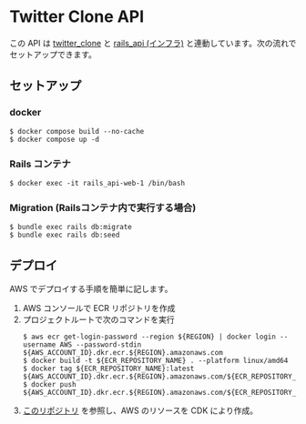 # Twitter Clone API
この API は [twitter_clone](https://github.com/kskisb/twitter_clone) と [rails_api (インフラ)](https://github.com/kskisb/iac/tree/main/cdk/rails_api) と連動しています。次の流れでセットアップできます。

## セットアップ

### docker
```
$ docker compose build --no-cache
$ docker compose up -d
```

### Rails コンテナ
```
$ docker exec -it rails_api-web-1 /bin/bash
```

### Migration (Railsコンテナ内で実行する場合)
```
$ bundle exec rails db:migrate
$ bundle exec rails db:seed
```

## デプロイ
AWS でデプロイする手順を簡単に記します。
1. AWS コンソールで ECR リポジトリを作成
2. プロジェクトルートで次のコマンドを実行
    ```
    $ aws ecr get-login-password --region ${REGION} | docker login --username AWS --password-stdin ${AWS_ACCOUNT_ID}.dkr.ecr.${REGION}.amazonaws.com
    $ docker build -t ${ECR_REPOSITORY_NAME} . --platform linux/amd64
    $ docker tag ${ECR_REPOSITORY_NAME}:latest ${AWS_ACCOUNT_ID}.dkr.ecr.${REGION}.amazonaws.com/${ECR_REPOSITORY_NAME}:latest
    $ docker push ${AWS_ACCOUNT_ID}.dkr.ecr.${REGION}.amazonaws.com/${ECR_REPOSITORY_NAME}:latest
    ```
3. [このリポジトリ](https://github.com/kskisb/iac/tree/main/cdk/rails_api) を参照し、AWS のリソースを CDK により作成。